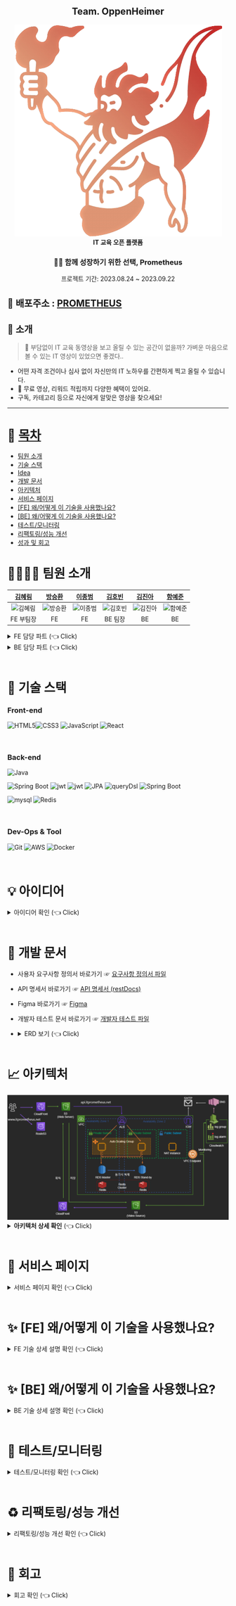 <div align="center">
<h2>Team. OppenHeimer</h2>
 <img alt="대표 이미지" src ="/images/itprometheus-logo.png"/>
 <br>
<b>IT 교육 오픈 플랫폼</b><br>

 <h3 align="center">🧑‍💻 함께 성장하기 위한 선택, Prometheus</h3>
 
 프로젝트 기간: 2023.08.24 ~ 2023.09.22
</div>

## 🔗 배포주소 : [PROMETHEUS](https://www.itprometheus.net)

## 🛫 소개
> 🧐 부담없이 IT 교육 동영상을 보고 올릴 수 있는 공간이 없을까?
> 가벼운 마음으로 볼 수 있는 IT 영상이 있었으면 좋겠다..

- 어떤 자격 조건이나 심사 없이 자신만의 IT 노하우를 간편하게 찍고 올릴 수 있습니다.
- 💸 무료 영상, 리워드 적립까지 다양한 혜택이 있어요.
- 구독, 카테고리 등으로 자신에게 알맞은 영상을 찾으세요!


---

# 📝 [목차](#index) <a name = "index"></a>
- [팀원 소개](#team)
- [기술 스택](#tech)
- [Idea](#idea)
- [개발 문서](#document)
- [아키텍처](#architecture)
- [서비스 페이지](#outputs)
- [[FE] 왜/어떻게 이 기술을 사용했나요?](#whyfe)
- [[BE] 왜/어떻게 이 기술을 사용했나요?](#whybe)
- [테스트/모니터링](#test)
- [리팩토링/성능 개선](#refactoring)
- [성과 및 회고](#retrospection)

# 👨‍👨‍👧‍👧 팀원 소개 <a name = "team"></a>
|[김혜림](https://github.com/HyerimKimm)|[방승환](https://github.com/BangSeung)|[이종범](https://github.com/JB0129)|[김호빈](https://github.com/hobeen-kim)|[김진아](https://github.com/oksu01)|[함예준](https://github.com/da9dac)|
|:---:|:---:|:---:|:---:|:---:|:---:|
|![김혜림](https://avatars.githubusercontent.com/u/50258232?v=4)|![방승환](https://avatars.githubusercontent.com/u/129879667?v=4)|![이종범](https://avatars.githubusercontent.com/u/130051470?v=4)|![김호빈](https://avatars.githubusercontent.com/u/102138860?v=4)|![김진아](https://avatars.githubusercontent.com/u/117355227?v=4)|![함예준](https://avatars.githubusercontent.com/u/102796152?v=4)|
|FE 부팀장|FE|FE|BE 팀장|BE|BE|

<details>
   <summary> FE 담당 파트 (👈 Click)</summary>
<br />
  
+ **김혜림(부팀장)**
  - 담당파트 1
  - 담당파트 2
<Br>

+ **방승환**
  - 담당파트 1
  - 담당파트 2
<Br>

+ **이종범**
  - 담당파트 1
  - 담당파트 2
<Br>
</details>

<details>
   <summary>BE 담당 파트 (👈 Click)</summary>
<br />
  
+ **김호빈(팀장)**
  - 담당파트 1
  - 담당파트 2
<Br>

 + **김진아**
   - 담당파트 1
   - 담당파트 2
<Br>

+ **함예준**
  - 담당파트 1
  - 담당파트 2
<Br>
</details>
<Br>

# 🔧 기술 스택 <a name = "tech"></a>

### Front-end

<img alt="HTML5" src ="https://img.shields.io/badge/HTML5-E34F26.svg?&style=for-the-badge&logo=HTML5&logoColor=white"/><img alt="CSS3" src ="https://img.shields.io/badge/CSS3-1572B6.svg?&style=for-the-badge&logo=CSS3&logoColor=white"/>
<img alt="JavaScript" src ="https://img.shields.io/badge/JavaScript-F7DF1E.svg?&style=for-the-badge&logo=JavaScript&logoColor=white"/>
<img alt="React" src ="https://img.shields.io/badge/React-61DAFB.svg?&style=for-the-badge&logo=React&logoColor=white"/>


<br>

### Back-end
<img alt="Java" src ="https://img.shields.io/badge/Java-007396.svg?&style=for-the-badge&logo=Java&logoColor=white"/> 

<img alt="Spring Boot" src ="https://img.shields.io/badge/Spring Boot-6DB33F.svg?&style=for-the-badge&logo=springboot&logoColor=white"/> <img alt="jwt" src ="https://img.shields.io/badge/jwt-333333.svg?&style=for-the-badge&logo=jwt&logoColor=white"/> <img alt="jwt" src ="https://img.shields.io/badge/oauth-4479A1.svg?&style=for-the-badge&logo=springsecurity&logoColor=white"/> <img alt="JPA" src ="https://img.shields.io/badge/jpa-6DB33F.svg?&style=for-the-badge&logo=jpa&logoColor=white"/> <img alt="queryDsl" src ="https://img.shields.io/badge/querydsl-4479A1.svg?&style=for-the-badge&logo=querydsl&logoColor=white"/> <img alt="Spring Boot" src ="https://img.shields.io/badge/Rest Docs-6DB33F.svg?&style=for-the-badge&logo=readthedocs&logoColor=white"/>

<img alt="mysql" src ="https://img.shields.io/badge/mysql-4479A1.svg?&style=for-the-badge&logo=mysql&logoColor=white"/> <img alt="Redis" src ="https://img.shields.io/badge/Redis-DC382D.svg?&style=for-the-badge&logo=redis&logoColor=white"/>

<br>

### Dev-Ops & Tool
<img alt="Git" src ="https://img.shields.io/badge/Git-F05032.svg?&style=for-the-badge&logo=Git&logoColor=white"/> <img alt="AWS" src ="https://img.shields.io/badge/AWS-232F3E.svg?&style=for-the-badge&logo=amazonaws&logoColor=white"/> <img alt="Docker" src ="https://img.shields.io/badge/Docker-4479A1.svg?&style=for-the-badge&logo=Docker&logoColor=white"/>

<br>

# 💡 아이디어 <a name = "idea"></a>

<details>
   <summary> 아이디어 확인 (👈 Click)</summary>
<br />

저희는 기존 교육 동영상 플랫폼의 문제점으로 생산자와 구매자의 역할이 나눠지고 쉽게 생산자가 될 수 없다는 점에 주목했습니다. 판매를 위한 교육 영상을 업로드하기 위해서는 일정 심사를 통과해야 하거나, 양질의 동영상을 여러 개 찍은 후 하나의 강의로 묶어야 하는 등 생산자로 진입하기 위한 장벽이 높았습니다.

따라서 이를 해결하고 누구나 생산자이자 소비자가 될 수 있도록 IT 교육 오픈 플랫폼을 제공하기 위해 서비스를 기획했습니다. 그리고 무료 동영상 업로드, 리뷰 작성, 문제 풀기 등의 활동으로 쉽게 리워드를 적립하고 활용할 수 있도록 유도하여 플랫폼의 이용이 선순환될 수 있도록 하였습니다.

</details>

<br>

# 📄 개발 문서 <a name = "document"></a>

- 사용자 요구사항 정의서 바로가기 ☞ [요구사항 정의서 파일](https://1drv.ms/x/s!AjqmbzT14UKwi0P6wFF3pjN1tkgw?e=mchNti)
- API 명세서 바로가기 ☞ [API 명세서 (restDocs)](https://api.itprometheus.net)
- Figma 바로가기 ☞ [Figma](https://www.figma.com/file/PXVOZwRkw6LmWof1HUL2q1/%ED%94%84%EB%A1%9C%EB%A9%94%ED%85%8C%EC%9A%B0%EC%8A%A4-%EC%9B%B9%EC%82%AC%EC%9D%B4%ED%8A%B8-%ED%99%94%EB%A9%B4-%EC%84%A4%EA%B3%84%EC%84%9C?type=design&node-id=0-1&mode=design&t=FxvRqxuBDV44mvy0-0)
- 개발자 테스트 문서 바로가기 ☞ [개발자 테스트 파일](https://1drv.ms/x/s!AjqmbzT14UKwi04--BTs91bfZiSb?e=K1y1eI)
- <details>
   <summary> ERD 보기 (👈 Click)</summary>
    <br />
 
     <img alt="ERD" src ="/images/erd.png"/>
    
    </details>
    
    <br>

# 📈 아키텍처 <a name = "architecture"></a>

 <img alt="architecture" src ="/images/architecture.png"/>

<details>
   <summary> <b>아키텍처 상세 확인</b> (👈 Click)</summary>
    <br />

### 웹 클라이언트
- S3 버킷에 웹 서버 배포
- CloudFront 와 Route53 을 통해 라우팅, HTTPS 서버 구축, 정적 파일 캐싱

### 애플리케이션 서버
- private subnet 에 외부와 격리하여 배포, NAT instance 로 아웃바운드 통신
- Load Balancer 와 Auto Scaling Group 으로 트래픽 분산, 가용성 확보

### 데이터 베이스
- RDS(MySQL) 이중화 구성, Redis Cluster 구축
  
### CloudWatch
- API, DB 응답 시간 확인
- 에러 로그 로깅
- ASG 메모리 및 CPU, 각 요청별 응답 시간 모니터링[대시보드 바로가기](https://cloudwatch.amazonaws.com/dashboard.html?dashboard=prometheus-dashboard&context=eyJSIjoidXMtZWFzdC0xIiwiRCI6ImN3LWRiLTU4OTc5NDU0NjI0NCIsIlUiOiJ1cy1lYXN0LTFfUXd0TzZvdWxRIiwiQyI6IjEyZ2E2M2NrNDZzMHBudTZqZTI4c25tamZ2IiwiSSI6InVzLWVhc3QtMTo4YTAyZDc0YS0zOTVjLTQxOGYtYjQzMS0wODQwODdlMGZhYzciLCJNIjoiUHVibGljIn0%3D&start=PT1H&end=null)
  
### 정적 리소스 파일
- 클라이언트가 직접 s3 버킷에 업로드 (presignedUrl 활용)
- CloudFront 로 파일 캐싱

</details>

<br>

# 📸 서비스 페이지 <a name = "outputs"></a>

<details>
   <summary> 서비스 페이지 확인 (👈 Click)</summary>
<br />

서비스 페이지 캡처 및 설명

</details>

<br>

# ✨ [FE] 왜/어떻게 이 기술을 사용했나요? <a name = "whyfe"></a>

<details>
   <summary> FE 기술 상세 설명 확인 (👈 Click)</summary>
<br />

## 기술1
기술 사진, 설명 등등

## 기술2
기술 사진, 설명 등등

</details>

<br>

# ✨ [BE] 왜/어떻게 이 기술을 사용했나요? <a name = "whybe"></a>

<details>
   <summary> BE 기술 상세 설명 확인 (👈 Click)</summary>
<br />
 
## API 문서화
| 문서 메인 페이지 | API에 따른 상세 페이지 |
|-----|-----|
| <img width="400px" src="https://github.com/codestates-seb/seb45_main_026/assets/102796152/aa048ba0-557b-4cc9-bdb2-ea2cf0d23f8a"> | <img width="400px" src="https://github.com/codestates-seb/seb45_main_026/assets/102796152/b8509ec6-83b7-4707-8e56-9120e0c52b18"> |
<br>
Swagger는 간단하고 빠르게 클라이언트에게 API 문서를 제공할 수 있습니다.<br>
하지만 문서가 실제 API와 다르거나 성능을 보장 받지 못합니다다.<br>
<br>
이번 프로젝트에서는 검증된 API 의 제공과 깔끔한 API 로직 작성을 위해<br>
Spring Rest Docs를 사용했습니다.

## OAuth
| 클라이언트 | 서버 |
|-----|---------|
| <img width="400px" src="https://github.com/codestates-seb/seb45_main_026/assets/102796152/cd733919-228b-4827-9a24-cd1564e8f22f"> | <img width="400px" src="https://github.com/codestates-seb/seb45_main_026/assets/102796152/1b0edb88-18dc-4ac1-9b4a-fe6fc3712fe7"> |
<br>
로컬 로크인 외에도 간편한 인증 방식 제공을 위해<br>
구글, 카카오, 깃허브 로그인을 적용했습니다.<br>
<br>
기존에 클라이언트가 OAuth 로그인을 요청하면 인증을 위한 리다이렉트 URI를 주었지만<br>
클라이언트에게 미리 URI를 제공하여 바로 인가 코드를 전달 받아<br>
중간에 리다이렉트 하는 과정을 생략했습니다.

## 이메일 인증 & Redis
| 이메일 전송 및 인증 | 인증된 경우 |
|-------------|---------|
| <img width="400px" src="https://github.com/codestates-seb/seb45_main_026/assets/102796152/21e36507-30c7-4337-a053-e9e85d58a20c"> | <img width="400px" src="https://github.com/codestates-seb/seb45_main_026/assets/102796152/8c8e132f-f3dc-4b3d-96a9-f58e7907655e"> |
<br>
일시적으로 인증과 관련된 정보를 저장하고 빠르게 처리하기 위해<br>
키, 값 형태의 비정형 인메모리 데이터베이스인 Redis 를 사용했습니다.<br>
<br>
사용자의 이메일을 키로 하고 인증 상태를 값으로 데이터를 저장한 후에<br>
인증 코드 등으로 인증에 성공한 경우 인증 상태를 바꾸는 식으로<br>
일시적인 인증이 필요한 경우에 적용했습니다.

## 검색기능 (Mysql fulltext)
| 데이터베이스 설정 및 인덱싱 | Full-Text Search |
|-------------|---------|
| <img width="400px" src="https://github.com/codestates-seb/seb45_main_026/assets/102796152/7e7022be-9111-404b-ae61-b28848fa74bf"> | <img width="400px" src="https://github.com/codestates-seb/seb45_main_026/assets/102796152/77271966-88ed-4e93-b95a-c3ca0f376862"> |
<br>
기존의 LIKE문은 쿼리는 문자열 패턴 매칭을 수행하여<br>
대용량의 데이터베이스의 경우에 성능이 떨어질 수 있습니다.<br>
<br>
따라서 텍스트 검색에 특화 되고 쉽게 사용할 수 있는<br>
MySQL의 Full-Text 인덱스를 사용해서 검색 기능을 구현했습니다.<br>
<br>
한글 검색에도 문제가 없는 n-gram parser를 사용하여<br>
토큰의 값을 1로 설정해 인덱싱을 했기 때문에<br>
최소 한 글자의 키워드로도 검색을 수행할 수 있게 했습니다.

## Querydsl
기본적인 CRUD 는 Spring Data JPA 가 기본적으로 제공해주는 CRUD 메서드 및 쿼리 메서드 기능을 사용했습니다. 하지만 GET 요청에서 원하는 조건의 데이터를 수집하기 위해서는 여러 조건이 필요합니다. 이때 쿼리문이 복잡해지기 때문에 JPQL 이나 Native Query 를 사용해야 하게 되는데, 쿼리문이 길어질 경우 오타나 문법적인 오류 등 휴먼 에러가 발생할 수 있습니다. 정적 쿼리가 아닌 이상 런타임 시점에 오류를 알 수 있게 됩니다. 따라서 위와 같은 문제를 해결하기 위해 Querydsl 을 부분적으로 사용했고 아래와 같은 이점이 있었습니다.

- Querydsl 은 컴파일 시점에 타입을 검사하기 때문에, 잘못된 필드명이나 데이터 유형 사용과 같은 오류를 빠르게 감지할 수 있습니다.
- 복잡한 조건을 기반으로 쿼리를 동적으로 생성할 수 있습니다. 이를 통해 동일한 메서드 내에서 다양한 조건 및 필터를 적용한 쿼리를 구성할 수 있습니다.
- Querydsl을 사용하면 쿼리가 실제 쿼리문처럼 작성되기 때문에 가독성이 좋습니다.

## git actions / Docker
 <img alt="gitactions" src ="/images/be/gitactions.png"/>
 
### Job 분리
 초기 git actions 는 하나의 Job 에서 모든 과정을 다 처리했습니다. 하지만 테스트가 무거워지고 그에 따라 빌드 시간이 오래 걸리면서 테스트와 빌드를 분리해야겠다는 판단이 들었습니다. git actions 의 Job 은 병렬로 실행되기 때문에 test 를 크게 4개(testA, testB, testC, buildTest) 로 나누고 각각 실행시켰습니다. 빌드 시에 API 문서화가 필요하기 때문에 ControllerTest 는 빌드 Job 에서 하도록 했습니다. 이후 모든 테스트와 빌드가 완료되면 cd Job 이 실행됩니다. 해당 Job 에서 도커를 push 하고 EC2 에서 도커 이미지를 다운로드 받아 배포하는 과정이 이루어집니다. 
 
### Caching
 `build.gradle` 파일은 자주 변경되지 않기 때문에 `actions/cache@v2` 을 통해 의존성을 캐싱해주어서 테스트 및 빌드 시간을 단축시켜주었습니다. 도커 이미지 캐싱이나 레이어 캐싱은 오히려 캐싱을 하기 위해 이미지를 불러오고 저장하는 과정이 시간이 더 걸려서 생략했습니다.
 
### Docker Image 최적화
멀티 스테이지를 생각했으나 이미 git actions 의 Job 에서 빌드와 배포가 분리되기 때문에 멀티 스테이지 빌드는 하지 않았습니다. 대신 도커 이미지 크기를 줄이기 위해 base-image 를 `openjdk:11-jre-slim` 로 변경했고, 애플리케이션의 `build.gradle` 에서 불필요한 dependency 를 제거했습니다.

### 결과
결과적으로 CICD 과정은 평균 3분 20초에서 2분으로 줄였고, 이미지 크기는 731MB 에서 296MB 로 60% 줄였습니다.

빌드 최적화 상세 내용 확인 ☞ [CI/CD](https://hobeen-kim.github.io/devops/Docker-%EC%9D%B4%EB%AF%B8%EC%A7%80-%EC%B5%9C%EC%A0%81%ED%99%94/)

## 로그 및 모니터링
ec2 배포 이후 최초 몇 번의 GET 요청은 1000ms 이상의 시간이 걸린다는 걸 확인했습니다. 그리고 배포 환경과 로컬 환경도 분명히 차이가 있기 때문에 어떤 에러가 발생하는지도 모니터링이 가능해야 했습니다. 따라서 아래와 같은 로그 전략을 세웠습니다. 
### 로그 전략
 - API 호출 시 소요되는 시간
 - Repository 클래스 호출 시 소요되는 시간
 - 비즈니스 예외를 제외한 모든 Exception
### 로그 확인
로그는 logBack 을 사용했습니다. `@Slf4j` 어노테이션으로 적용할 수 있고, 로그를 파일로 남기는 게 간단하기 때문입니다. 또한 스프링 부트는 기본적으로 SLF4J를 사용하고 Logback을 그 구현체로 선택하고 있기 때문에 스프링 내부에서 예상치 못한 에러가 발생했을 때도 함께 로그가 남는다는 장점도 있습니다.

API 로그는 `MDCLoggingFilter` 에서, Data 접근 로그는 `RepositoryLoggingAop` 에서, 에러 로그는 `GlobalExceptionHandler` 에서 남겼습니다. `log.info` 혹은 `log.error` 가 발생하면 logs 폴더에 `.log` 파일로 기록됩니다. 해당 로그는 ec2 에서 cloudwatch agent 에 의해 수집되어 log group 에 기록됩니다. 그리고 metric 을 통해 파싱한 후 필요한 값은 대시보드에 표시했습니다.

[대시보드 바로가기](https://cloudwatch.amazonaws.com/dashboard.html?dashboard=prometheus-dashboard&context=eyJSIjoidXMtZWFzdC0xIiwiRCI6ImN3LWRiLTU4OTc5NDU0NjI0NCIsIlUiOiJ1cy1lYXN0LTFfUXd0TzZvdWxRIiwiQyI6IjEyZ2E2M2NrNDZzMHBudTZqZTI4c25tamZ2IiwiSSI6InVzLWVhc3QtMTo4YTAyZDc0YS0zOTVjLTQxOGYtYjQzMS0wODQwODdlMGZhYzciLCJNIjoiUHVibGljIn0%3D&start=PT1H&end=null)

특히 대시보드를 통해 GET 요청의 응답 시간 지연은 배포 시마다 발생한다는 걸 알 수 있었고 아래의 warm up 을 하게 되는 이유가 되었습니다.

## JVM warm up
 <img alt="warmup" src ="/images/be/warmup.png"/>
 
 warmup 을 하게 된 이유는 위 그래프와 같이 특정 요청에서 1000ms 이상의 레이턴시를 발견했기 때문입니다. 처음에는 GET 요청에서 쿼리문의 조건이 많이 걸려있어서 그런가 생각했지만 실제로 DB 에서 쿼리문 실행 자체는 10ms 이 채 되지 않았습니다. 로그를 통해 확인해본 결과 오히려 애플리케이션 로직을 실행하는 데 대부분의 시간이 소요되었습니다. 따라서 JVM 의 JIT(Just-in-Time) 으로 인해 컴파일이 실시간으로 되기 때문에 발생한 문제라고 생각했습니다. 그 이유는 최초 몇 개의 요청 이후에는 정상적인 응답 시간을 반환했기 때문입니다.

처음에는 애플리케이션이 실행되면서 localhost:8080 으로 GET 위주의 메인 API 를 호출하면서 warm up 과정을 실행했습니다. 하지만 warm up 과정이 3분 이상 소요되면서 메인 로직 메서드를 호출하는 방향으로 바꾸었습니다. 그리고 스프링의 필터 부분도 warm up 하기 위해 `WarmupController` 를 만들어 해당 API 를 함께 호출해주었습니다. 아래는 warmup 을 하는 클래스입니다.
```java
public class WarmupApi implements ApplicationListener<ContextRefreshedEvent> {

    ... 

    @Override
    public void onApplicationEvent(ContextRefreshedEvent event) {

        if (warmup 이 되지 않았다면) {
;
            request("http://localhost:8080/warmup"); //WarmupController 호출
            methodWarmup(); //메서드 단위 warmup 수행

            warmupState.setWarmupCompleted(true); //warmup 을 완료 상태로 변경
        }
    }

    private void methodWarmup() {

        videoMethodWarmup();
        channelMethodWarmup();
        memberMethodWarmup();
    }

    ...
}
```
해당 과정을 완료하면 최초 요청 시에도 평균적인 응답 시간 (200ms ~ 400ms) 으로 요청이 되는 것을 확인할 수 있었습니다.

warm up 상세 내용 확인 ☞ [warm up](https://hobeen-kim.github.io/java/JAVA-JIT-%EC%B5%9C%EC%A0%81%ED%99%94)

</details>

<br>

# 🔨 테스트/모니터링 <a name = "test"></a>

<details>
   <summary> 테스트/모니터링 확인 (👈 Click)</summary>
<br />

## 개발자 테스트
기술 사진, 설명 등등

## BE 단위 및 통합테스트
기술 사진, 설명 등등

</details>

<br>

# ♻️ 리팩토링/성능 개선 <a name = "refactoring"></a>

<details>
   <summary> 리팩토링/성능 개선 확인 (👈 Click)</summary>
<br />

## 리팩토링1
기술 사진, 설명 등등

## 성능개선1
기술 사진, 설명 등등

</details>

<br>

# 📌 회고 <a name = "retrospection"></a>

<details>
   <summary> 회고 확인 (👈 Click)</summary>
<br />

- 김혜림

- 방승환

- 이종범

- 김호빈

- 김진아

- 함예준

</details>

<br>
